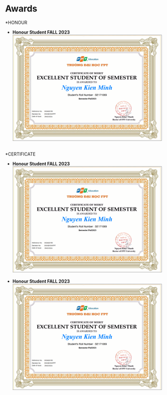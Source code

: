 # Awards
*HONOUR 
- **Honour Student FALL 2023** <br>
    <img src="CertificateFPTU/Execllentpng.png" alt="Certificate"> <br><br>

*CERTIFICATE 
- **Honour Student FALL 2023** <br>
    <img src="CertificateFPTU/Execllentpng.png" alt="Certificate"> <br><br>
- **Honour Student FALL 2023** <br>
    <img src="CertificateFPTU/Execllentpng.png" alt="Certificate"> <br><br>
